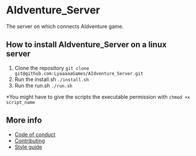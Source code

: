 # AIdventure_Server
The server on which connects AIdventure game.

## How to install AIdventure_Server on a linux server

1. Clone the repository `git clone git@github.com:LyaaaaaGames/AIdventure_Server.git`
2. Run the install.sh `./install.sh`
3. Run the run.sh `./run.sh`

*You might have to give the scripts the executable permission with `chmod +x script_name`

## More info

- [Code of conduct](https://github.com/LyaaaaaGames/AIdventure_Server/blob/main/CODE_OF_CONDUCT.md)
- [Contributing](https://github.com/LyaaaaaGames/AIdventure_Server/blob/main/CONTRIBUTING.md)
- [Style guide](https://github.com/LyaaaaaGames/AIdventure_Server/blob/main/style_guide.md)
